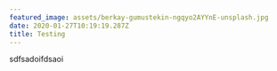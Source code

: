 ```yaml
---
featured_image: assets/berkay-gumustekin-ngqyo2AYYnE-unsplash.jpg
date: 2020-01-27T10:19:19.287Z
title: Testing
---
```

sdfsadoifdsaoi
